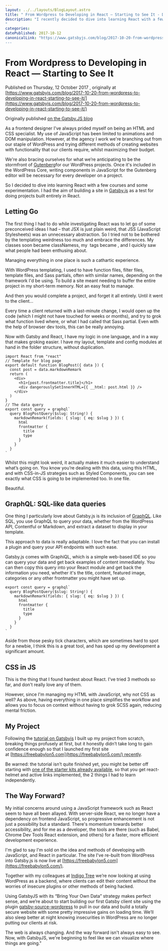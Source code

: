 ```yaml
---
layout: ../../layouts/BlogLayout.astro
title: " From Wordpress to Developing in React — Starting to See It - Delicious Reverie"
description: "I recently decided to dive into learning React with a few courses and some experimentation. I had the aim of building a site in Gatsby.js as a test for building sites entirely in React. This is what I found out. This article was published on the gatsby.js blog.
"
categories:
datePublished: 2017-10-12
canonicalLink: "https://www.gatsbyjs.com/blog/2017-10-20-from-wordpress-to-developing-in-react-starting-to-see-it/
---
```

# From Wordpress to Developing in React — Starting to See It

Published on Thursday, 12 October 2017 , originally at [https://www.gatsbyjs.com/blog/2017-10-20-from-wordpress-to-developing-in-react-starting-to-see-it/](https://www.gatsbyjs.com/blog/2017-10-20-from-wordpress-to-developing-in-react-starting-to-see-it/)

Originally published [on the Gatsby.JS blog](https://www.gatsbyjs.com/blog/2017-10-20-from-wordpress-to-developing-in-react-starting-to-see-it/)

As a frontend designer I've always prided myself on being an HTML and CSS specialist. My use of JavaScript has been limited to animations and DOM manipulation. However, at the agency I work we're branching out from our staple of WordPress and trying different methods of creating websites with functionality that our clients require, whilst maximizing their budget.

We're also bracing ourselves for what we’re anticipating to be the stormfront of [Gutenberg](https://wordpress.org/plugins/gutenberg/)for our WordPress projects. Once it's included in the WordPress Core, writing components in JavaScript for the Gutenberg editor will be necessary for every developer on a project.

So I decided to dive into learning React with a few courses and some experimentation. I had the aim of building a site in [Gatsby.js](https://www.gatsbyjs.com/) as a test for doing projects built entirely in React.

## Letting Go

The first thing I had to do while investigating React was to let go of some preconceived ideas I had – that JSX is just plain weird, that JSS (JavaScript Stylesheets) was an unnecessary abstraction. So I tried not to be bothered by the templating weirdness too much and embrace the differences. My classes soon became classNamess, my <a> tags became <Links>, and I quickly saw what people had been enthusing about.

Managing everything in one place is such a cathartic experience.

With WordPress templating, I used to have function files, filter files, template files, and Sass partials, often with similar names, depending on the framework I'd be using. To build a site meant needing to buffer the entire project in my short-term memory. Not an easy feat to manage.

And then you would complete a project, and forget it all entirely. Until it went to the client…

Every time a client returned with a last-minute change, I would open up the code (which I might not have touched for weeks or months), and try to grok what function lived where, or what I had called that Sass partial. Even with the help of browser dev tools, this can be really annoying.

Now with Gatsby and React, I have my logic in one language, and in a way that makes groking easier. I have my layout, template and config modules at hand in the folder structure, without duplication.

```
import React from "react"
// Template for blog page
export default function BlogPost({ data }) {
  const post = data.markdownRemark
  return (
    <div>
      <h1>{post.frontmatter.title}</h1>
      <div dangerouslySetInnerHTML={{ __html: post.html }} />
    </div>
  )
}
// The data query
export const query = graphql`
  query BlogPostQuery($slug: String!) {
    markdownRemark(fields: { slug: { eq: $slug } }) {
      html
      frontmatter {
        title
        type
      }
    }
  }
`
```

Whilst this might look weird, it actually makes it much easier to understand what’s going on. You know you’re dealing with this data, using this HTML, and with CSS-in-JS strategies such as Styled Components, you can see exactly what CSS is going to be implemented too. In one file.

Beautiful.

## GraphQL: SQL-like data queries

One thing I particularly love about Gatsby.js is its inclusion of [GraphQL](https://graphql.org/). Like SQL, you use GraphQL to query your data, whether from the WordPress API, Contentful or Markdown, and extract a dataset to display in your template.

This approach to data is really adaptable. I love the fact that you can install a plugin and query your API endpoints with such ease.

Gatsby.js comes with GraphiQL, which is a simple web-based IDE so you can query your data and get back examples of content immediately. You can then copy this query into your React module and get back the information you need, whether it's the title, content, featured image, categories or any other frontmatter you might have set up.

```
export const query = graphql`
  query BlogPostQuery($slug: String!) {
    markdownRemark(fields: { slug: { eq: $slug } }) {
      html
      frontmatter {
        title
        type
      }
    }
  }
`
```

Aside from those pesky tick characters, which are sometimes hard to spot for a newbie, I think this is a great tool, and has sped up my development a significant amount.

## CSS in JS

This is the thing that I found hardest about React. I've tried 3 methods so far, and don't really love any of them.

However, since I'm managing my HTML with JavaScript, why not CSS as well? As above, having everything in one place simplifies the workflow and allows you to focus on context without having to grok SCSS again, reducing mental friction.

## My Project

Following the [tutorial on Gatsbyjs](https://www.gatsbyjs.com/tutorial/) I built up my project from scratch, breaking things profusely at first, but it honestly didn’t take long to gain confidence enough so that I launched my first site at [https://freebabylon5.com](https://freebabylon5.com/) recently.

Be warned: the tutorial isn’t quite finished yet, you might be better off starting with [one of the starter kits already available](https://www.gatsbyjs.com/starters/), so that you get react-helmet and active links implemented, the 2 things I had to learn independently.

## The Way Forward?

My initial concerns around using a JavaScript framework such as React seem to have all been allayed. With server-side React, we no longer have a dependency on frontend JavaScript, so progressive enhancement is not just a possibility but a standard. There's momentum towards better accessibility, and for me as a developer, the tools are there (such as Babel, Chrome Dev Tools React extension, and others) for a faster, more efficient development experience.

I'm glad to say I'm sold on the idea and methods of developing with JavaScript, and React in particular. The site I've re-built from WordPress into Gatsby.js is now live at [https://freebabylon5.com](https://freebabylon5.com/).

Together with my colleagues at [Indigo Tree](https://indigotree.co.uk/) we’re now looking at using WordPress as a backend, where clients can edit their content without the worries of insecure plugins or other methods of being hacked.

Using GatsbyJS with its “Bring Your Own Data” strategy makes perfect sense, and we’re about to start building our first Gatsby client site using the plugin [gatsby-source-wordpress](https://www.gatsbyjs.com/packages/gatsby-source-wordpress/) to pull in our data and build a totally secure website with some pretty impressive gains on loading time. We’ll also sleep better at night knowing insecurities in WordPress are no longer putting our clients at risk.

The web is always changing. And the way forward isn't always easy to see. Now, with GatsbyJS, we're beginning to feel like we can visualize where things are going."